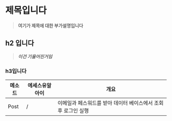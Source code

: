# 제목입니다
> **여기가 제목에 대한 부가설명입니다**

## h2 입니다
> ***이건 기울어진거임***
### h3입니다

|메소드|에세스유알아이|개요|
|-------|-------------|------------------------------------------|
|Post|/|이메일과 페스워드를 받아 데이터 베이스에서 조회 후 로그인 실행|
